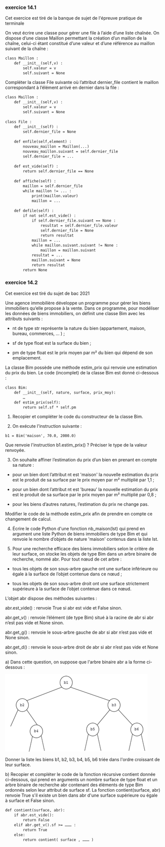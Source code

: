 ### exercice 14.1
Cet exercice est tiré de la banque de sujet de l'épreuve pratique de terminale

On veut écrire une classe pour gérer une file à l’aide d’une liste chaînée. On dispose d’une
classe Maillon permettant la création d’un maillon de la chaîne, celui-ci étant constitué
d’une valeur et d’une référence au maillon suivant de la chaîne :

```
class Maillon :
	def __init__(self,v) :
		self.valeur = v
		self.suivant = None
```


Compléter la classe File suivante où l’attribut dernier_file contient le maillon correspondant à l’élément arrivé en dernier dans la file :

```
class Maillon :
    def __init__(self,v) :
        self.valeur = v
        self.suivant = None

class File :
    def __init__(self) :
        self.dernier_file = None

    def enfile(self,element) :
        nouveau_maillon = Maillon(...)
        nouveau_maillon.suivant = self.dernier_file
        self.dernier_file = ...

    def est_vide(self) :
        return self.dernier_file == None

    def affiche(self) :
        maillon = self.dernier_file
        while maillon != ... :
            print(maillon.valeur)
            maillon = ...

    def defile(self) :
        if not self.est_vide() :
            if self.dernier_file.suivant == None :
                resultat = self.dernier_file.valeur
                self.dernier_file = None
                return resultat
            maillon = ...
            while maillon.suivant.suivant != None :
                maillon = maillon.suivant
            resultat = ...
            maillon.suivant = None
            return resultat
        return None 
```

### exercice 14.2

Cet exercice est tiré du sujet de bac 2021

Une agence immobilière développe un programme pour gérer les biens immobiliers qu’elle propose à la vente.
Dans ce programme, pour modéliser les données de biens immobiliers, on définit une classe Bim avec les attributs suivants :

- nt de type str représente la nature du bien (appartement, maison, bureau, commerces, … ) ;

- sf de type float est la surface du bien ;

- pm de type float est le prix moyen par m² du bien qui dépend de son emplacement.

La classe Bim possède une méthode estim_prix qui renvoie une estimation du prix du bien. Le code (incomplet) de la classe Bim est donné ci-dessous :

```
class Bim:
    def __init__(self, nature, surface, prix_moy):
        …
    def estim_prix(self):
        return self.sf * self.pm
```

1) Recopier et compléter le code du constructeur de la classe Bim.

2) On exécute l'instruction suivante :

```
b1 = Bim('maison', 70.0, 2000.0)
```

Que renvoie l'instruction b1.estim_prix() ? Préciser le type de la valeur renvoyée.

3) On souhaite affiner l’estimation du prix d’un bien en prenant en compte sa nature :

- pour un bien dont l’attribut nt est  'maison' la nouvelle estimation du prix est le produit de sa surface par le prix moyen par m² multiplié par 1,1 ;

- pour un bien dont l’attribut nt est  'bureau' la nouvelle estimation du prix est le produit de sa surface par le prix moyen par m² multiplié par 0,8 ;

- pour les biens d’autres natures, l’estimation du prix ne change pas.

Modifier le code de la méthode estim_prix  afin de prendre en compte ce changement de calcul.

4) Écrire le code Python d'une fonction nb_maison(lst) qui prend en argument une liste Python de biens immobiliers de type Bim et qui renvoie le nombre d’objets de nature 'maison' contenus dans la liste lst.

5) Pour une recherche efficace des biens immobiliers selon le critère de leur surface, on stocke les objets de type Bim dans un arbre binaire de recherche, nommé abr. Pour tout nœud de cet arbre :

- tous les objets de son sous-arbre gauche ont une surface inférieure ou égale à la surface de l’objet contenue dans ce nœud ;

- tous les objets de son sous-arbre droit ont une surface strictement supérieure à la surface de l’objet contenue dans ce nœud.

L’objet abr dispose des méthodes suivantes :

abr.est_vide() : renvoie True si abr est vide et False sinon.

abr.get_v() : renvoie l’élément (de type Bim) situé à la racine de abr si abr n’est pas vide et None sinon.

abr.get_g() : renvoie le sous-arbre gauche de abr si abr n’est pas vide et None sinon.

abr.get_d() : renvoie le sous-arbre droit de abr si abr n’est pas vide et None sinon.

a) Dans cette question, on suppose que l'arbre binaire abr a la forme ci-dessous :

![](img/c14e_1.png)

Donner la liste les biens b1, b2, b3, b4, b5, b6 triée dans l'ordre croissant de leur surface.

b) Recopier et compléter le code de la fonction récursive contient donnée ci-dessous, qui prend en arguments un nombre surface de type float et un arbre binaire de recherche abr contenant des éléments de type Bim ordonnés selon leur attribut de surface sf. La fonction contient(surface, abr) renvoie True s'il existe un bien dans abr d'une surface supérieure ou égale à surface et False sinon.

```
def contient(surface, abr):
    if abr.est_vide():
        return False
    elif abr.get_v().sf >= ……… :
        return True
    else:
        return contient( surface , ……… )
```